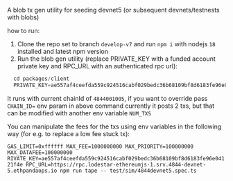 A blob tx gen utility for seeding devnet5 (or subsequent devnets/testnests with blobs)

how to run:

1. Clone the repo set to branch `develop-v7` and run `npm i` with nodejs `18` installed and latest npm version
2. Run the blob gen utility (replace PRIVATE_KEY with a funded account private key and RPC_URL with an authenticated rpc url):
  ```typescript
    cd packages/client
    PRIVATE_KEY=ae557af4ceefda559c924516cabf029bedc36b68109bf8d6183fe96e04121f4e RPC_URL=https://rpc.lodestar-ethereumjs-1.srv.4844-devnet-5.ethpandaops.io npm run tape -- test/sim/4844devnet5.spec.ts
  ```

  It runs with current chainId of `4844001005`, if you want to override pass `CHAIN_ID=` env param in above command
  currently it posts 2 txs, but that can be modified with another env variable `NUM_TXS`

  You can manipulate the fees for the txs using env variables in the following way (for e.g. to replace a low fee stuck tx):

  `GAS_LIMIT=0xffffff MAX_FEE=1000000000 MAX_PRIORITY=100000000 MAX_DATAFEE=100000000 RIVATE_KEY=ae557af4ceefda559c924516cabf029bedc36b68109bf8d6183fe96e04121f4e RPC_URL=https://rpc.lodestar-ethereumjs-1.srv.4844-devnet-5.ethpandaops.io npm run tape -- test/sim/4844devnet5.spec.ts`

